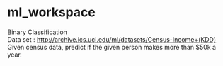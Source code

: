 # ml_workspace

Binary Classification  
Data set : http://archive.ics.uci.edu/ml/datasets/Census-Income+(KDD)  
Given census data, predict if the given person makes more than $50k a year.   

